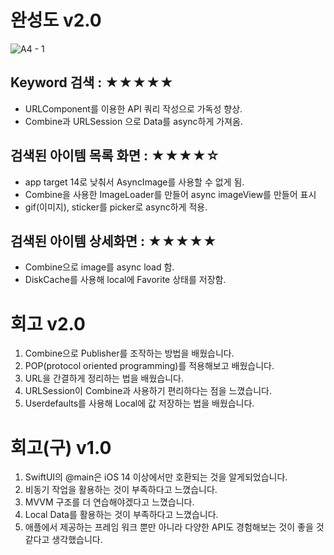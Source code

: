 # 완성도 v2.0
![A4 - 1](https://user-images.githubusercontent.com/57595198/190960708-70c9a2f2-d915-41d7-be8e-bc5e8c01ed86.png)

## Keyword 검색 : ★★★★★
- URLComponent를 이용한 API 쿼리 작성으로 가독성 향상.
- Combine과 URLSession 으로 Data를 async하게 가져옴.

## 검색된 아이템 목록 화면 : ★★★★☆
- app target 14로 낮춰서 AsyncImage를 사용할 수 없게 됨.
- Combine을 사용한 ImageLoader를 만들어 async imageView를 만들어 표시
- gif(이미지), sticker를 picker로 async하게 적용. 


## 검색된 아이템 상세화면 : ★★★★★
- Combine으로 image를 async load 함.
- DiskCache를 사용해 local에 Favorite 상태를 저장함.


# 회고 v2.0
1. Combine으로 Publisher를 조작하는 방법을 배웠습니다.
2. POP(protocol oriented programming)를 적용해보고 배웠습니다.
3. URL을 간결하게 정리하는 법을 배웠습니다.
4. URLSession이 Combine과 사용하기 편리하다는 점을 느꼈습니다. 
5. Userdefaults를 사용해 Local에 값 저장하는 법을 배웠습니다.

# 회고(구) v1.0
1. SwiftUI의 @main은 iOS 14 이상에서만 호환되는 것을 알게되었습니다.
2. 비동기 작업을 활용하는 것이 부족하다고 느꼈습니다.
3. MVVM 구조를 더 연습해야겠다고 느꼈습니다.
4. Local Data를 활용하는 것이 부족하다고 느꼈습니다.
5. 애플에서 제공하는 프레임 워크 뿐만 아니라 다양한 API도 경험해보는 것이 좋을 것 같다고 생각했습니다. 


